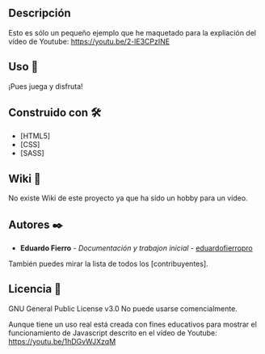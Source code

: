 ## Descripción
Esto es sólo un pequeño ejemplo que he maquetado para la expliación del vídeo de Youtube: https://youtu.be/2-lE3CPzINE

## Uso 🚀
¡Pues juega y disfruta!

## Construido con 🛠️
* [HTML5]
* [CSS]
* [SASS]


## Wiki 📖
No existe Wiki de este proyecto ya que ha sido un hobby para un vídeo.

## Autores ✒️
* **Eduardo Fierro** - *Documentación y trabajon inicial* - [eduardofierropro](https://github.com/eduardofierropro)

También puedes mirar la lista de todos los [contribuyentes]. 

## Licencia 📄
GNU General Public License v3.0
No puede usarse comencialmente.

Aunque tiene un uso real está creada con fines educativos para mostrar el funcionamiento de Javascript descrito en el vídeo de Youtube: https://youtu.be/1hDGvWJXzqM